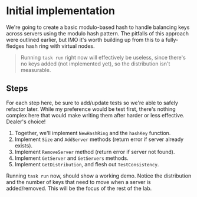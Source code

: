 # Initial implementation

We're going to create a basic modulo-based hash to handle balancing keys across servers using the modulo hash pattern.
The pitfalls of this approach were outlined earlier, but IMO it's worth building up from this to a fully-fledges hash
ring with virtual nodes.

> Running `task run` right now will effectively be useless, since there's no keys added (not implemented yet), so the
> distribution isn't measurable.

## Steps

For each step here, be sure to add/update tests so we're able to safely refactor later. While my preference would be
test first, there's nothing complex here that would make writing them after harder or less effective. Dealer's choice!

1. Together, we'll implement `NewHashRing` and the `hashKey` function.
1. Implement `Size` and `AddServer` methods (return error if server already exists).
1. Implement `RemoveServer` method (return error if server not found).
1. Implement `GetServer` and `GetServers` methods.
1. Implement `GetDistribution`, and flesh out `TestConsistency`.

Running `task run` now, should show a working demo. Notice the distribution and the number of keys that need to move
when a server is added/removed. This will be the focus of the rest of the lab.
